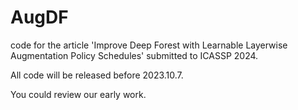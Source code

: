 # AugDF
code for the article 'Improve Deep Forest with Learnable Layerwise Augmentation Policy Schedules' submitted to ICASSP 2024.

All code will be released before 2023.10.7.

You could review our early work.